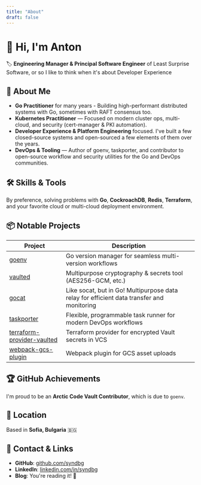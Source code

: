 ```yaml
---
title: "About"
draft: false
---
```


# 👋 Hi, I'm Anton

🏷️ **Engineering Manager & Principal Software Engineer** of Least Surprise Software, or so I like to think when it's about Developer Experience

## 🚀 About Me

* **Go Practitioner** for many years - Building high-performant distributed systems with Go, sometimes with RAFT consensus too.
* **Kubernetes Practitioner** — Focused on modern cluster ops, multi-cloud, and security (cert-manager & PKI automation).
* **Developer Experience & Platform Engineering** focused. I've built a few closed-source systems and open-sourced a few elements of them over the years.
* **DevOps & Tooling** — Author of goenv, taskporter, and contributor to open-source workflow and security utilities for the Go and DevOps communities.

## 🛠️ Skills & Tools

By preference, solving problems with **Go**, **CockroachDB**, **Redis**, **Terraform**, and your favorite cloud or multi-cloud deployment environment.

## 📦 Notable Projects

| Project | Description |
|---------|-------------|
| [goenv](https://github.com/syndbg/goenv) | Go version manager for seamless multi-version workflows |
| [vaulted](https://github.com/sumup-oss/vaulted) | Multipurpose cryptography & secrets tool (AES256-GCM, etc.) |
| [gocat](https://github.com/sumup-oss/gocat) | Like socat, but in Go! Multipurpose data relay for efficient data transfer and monitoring |
| [taskporter](https://github.com/syndbg/taskporter) | Flexible, programmable task runner for modern DevOps workflows |
| [terraform-provider-vaulted](https://github.com/sumup-oss/terraform-provider-vaulted) | Terraform provider for encrypted Vault secrets in VCS |
| [webpack-gcs-plugin](https://github.com/syndbg/webpack-google-cloud-storage-plugin) | Webpack plugin for GCS asset uploads |

## 🏆 GitHub Achievements

I'm proud to be an **Arctic Code Vault Contributor**, which is due to `goenv`.

## 📍 Location

Based in **Sofia, Bulgaria** 🇧🇬

## 🔗 Contact & Links

* **GitHub**: [github.com/syndbg](https://github.com/syndbg)
* **LinkedIn**: [linkedin.com/in/syndbg](https://www.linkedin.com/in/syndbg)
* **Blog**: You're reading it! 📖
